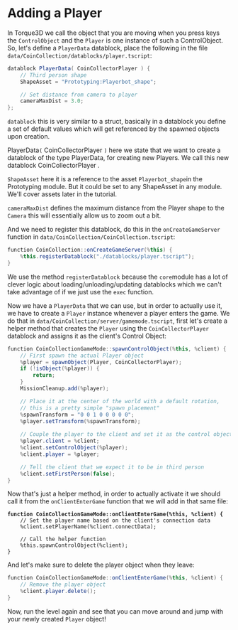 # Adding a Player

In Torque3D we call the object that you are moving when you press keys the `ControlObject` and the `Player` is one instance of such a ControlObject. So, let's define a `PlayerData` datablock, place the following in the file `data/CoinCollection/datablocks/player.tscript`:

```csharp
datablock PlayerData( CoinCollectorPlayer ) {
    // Third person shape
    ShapeAsset = "Prototyping:Playerbot_shape";

    // Set distance from camera to player
    cameraMaxDist = 3.0;
};
```

`datablock` this is very similar to a struct, basically in a datablock you define a set of default values which will get referenced by the spawned objects upon creation.

PlayerData`(` CoinCollectorPlayer `)` here we state that we want to create a datablock of the type PlayerData, for creating new Players. We call this new datablock CoinCollectorPlayer .

`ShapeAsset` here it is a reference to the asset `Playerbot_shape`in the Prototyping module. But it could be set to any ShapeAsset in any module. We'll cover assets later in the tutorial.

`cameraMaxDist` defines the maximum distance from the Player shape to the `Camera` this will essentially allow us to zoom out a bit.

And we need to register this datablock, do this in the `onCreateGameServer` function in `data/CoinCollection/CoinCollection.tscript`:

```csharp
function CoinCollection::onCreateGameServer(%this) {
    %this.registerDatablock("./datablocks/player.tscript");
}
```

We use the method  `registerDatablock` because the `core`module has a lot of clever logic about loading/unloading/updating datablocks which we can't take advantage of if we just use the `exec` function.

Now we have a `PlayerData` that we can use, but in order to actually use it, we have to create a `Player` instance whenever a player enters the game. We do that in `data/CoinCollection/server/gamemode.tscript`, first let's create a helper method that creates the `Player` using the `CoinCollectorPlayer` datablock and assigns it as the client's Control Object:

```csharp
function CoinCollectionGameMode::spawnControlObject(%this, %client) {
    // First spawn the actual Player object
    %player = spawnObject(Player, CoinCollectorPlayer);
    if (!isObject(%player)) {
        return;
    }
    MissionCleanup.add(%player);

    // Place it at the center of the world with a default rotation, 
    // this is a pretty simple "spawn placement"
    %spawnTransform = "0 0 1 0 0 0 0 0";
    %player.setTransform(%spawnTransform);
    
    // Couple the player to the client and set it as the control object
    %player.client = %client;
    %client.setControlObject(%player);
    %client.player = %player;

    // Tell the client that we expect it to be in third person
    %client.setFirstPerson(false);
}
```

Now that's just a helper method, in order to actually activate it we should call it from the `onClientEnterGame` function that we will add in that same file:

<pre class="language-csharp"><code class="lang-csharp"><strong>function CoinCollectionGameMode::onClientEnterGame(%this, %client) {
</strong>    // Set the player name based on the client's connection data
    %client.setPlayerName(%client.connectData);

    // Call the helper function
    %this.spawnControlObject(%client);
}</code></pre>

And let's make sure to delete the player object when they leave:

```csharp
function CoinCollectionGameMode::onClientEnterGame(%this, %client) {
    // Remove the player object
    %client.player.delete();
}
```

Now, run the level again and see that you can move around and jump with your newly created `Player` object!
